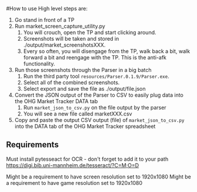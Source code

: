 #How to use
High level steps are:
1. Go stand in front of a TP
2. Run market_screen_capture_utility.py
   1. You will crouch, open the TP and start clicking around. 
   2. Screenshots will be taken and stored in ./output/market_screenshotsXXX. 
   3. Every so often, you will disengage from the TP, walk back a bit, walk forward a bit and reengage with the TP. This is the anti-afk functionality. 
4. Run those screenshots through the Parser in a big batch
   1. Run the third party tool `resources/Parser.0.1.9/Parser.exe`.
   2. Select all of the combined screenshots.
   3. Select export and save the file as ./output/file.json
5. Convert the JSON output of the Parser to CSV to easily plug data into the OHG Market Tracker DATA tab
   1. Run `market_json_to_csv.py` on the file output by the parser
   2. You will see a new file called marketXXX.csv
6. Copy and paste the output CSV output (file) of `market_json_to_csv.py` into the DATA tab of the OHG Market Tracker spreadsheet



## Requirements
Must install pytesseact for OCR - don't forget to add it to your path
https://digi.bib.uni-mannheim.de/tesseract/?C=M;O=D

Might be a requirement to have screen resolution set to 1920x1080
Might be a requirement to have game resolution set to 1920x1080
